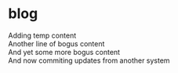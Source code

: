 # blog
Adding temp content<br>
Another line of bogus content<br>
And yet some more bogus content<br>
And now commiting updates from another system<br>
